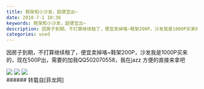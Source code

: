```yaml
---
title: 鞋架和小沙发，超便宜出~
date: 2018-7-1 10:38
keywords: 鞋架和小沙发，超便宜出~
description: 因房子到期，不打算继续租了，便宜卖掉咯~鞋架200P，沙发我是1000P买来的，现在500P出，需要的加我QQ502070558，我在jazz 方便的直接来拿吧
categories: used
---
```

<td class="t_f" id="postmessage_1467847">

因房子到期，不打算继续租了，便宜卖掉咯~鞋架200P，沙发我是1000P买来的，现在500P出，需要的加我QQ502070558，我在jazz 方便的直接来拿吧

<img aid="869766" data-cf-modified-fa7ddff334b6136f063565a2-="" file="data/attachment/forum/201807/01/103516m1sls451dlgwajpa.jpg.thumb.jpg" id="aimg_869766" inpost="1" onclick="" onmouseover="" src="http://www.flw.ph/data/attachment/forum/201807/01/103516m1sls451dlgwajpa.jpg" style="cursor:pointer" zoomfile="data/attachment/forum/201807/01/103516m1sls451dlgwajpa.jpg"/>



<img aid="869767" data-cf-modified-fa7ddff334b6136f063565a2-="" file="data/attachment/forum/201807/01/103636mryyuzmxtg7ztr22.jpg.thumb.jpg" id="aimg_869767" inpost="1" onclick="" onmouseover="" src="http://www.flw.ph/data/attachment/forum/201807/01/103636mryyuzmxtg7ztr22.jpg" style="cursor:pointer" zoomfile="data/attachment/forum/201807/01/103636mryyuzmxtg7ztr22.jpg"/>



<img aid="869768" data-cf-modified-fa7ddff334b6136f063565a2-="" file="data/attachment/forum/201807/01/103707qnpj3y80nf70p5dp.jpg.thumb.jpg" id="aimg_869768" inpost="1" onclick="" onmouseover="" src="http://www.flw.ph/data/attachment/forum/201807/01/103707qnpj3y80nf70p5dp.jpg" style="cursor:pointer" zoomfile="data/attachment/forum/201807/01/103707qnpj3y80nf70p5dp.jpg"/>


<br/>
</td>
###### 转载自[菲龙网]